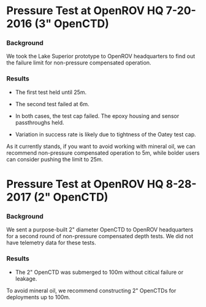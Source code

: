 Pressure Test at OpenROV HQ 7-20-2016 (3" OpenCTD)
===================================

### Background

We took the Lake Superior prototype to OpenROV headquarters to find out the failure limit for non-pressure compensated operation. 

### Results

* The first test held until 25m. 

* The second test failed at 6m. 

* In both cases, the test cap failed. The epoxy housing and sensor passthroughs held. 

* Variation in success rate is likely due to tightness of the Oatey test cap. 

As it currently stands, if you want to avoid working with mineral oil, we can recommend non-pressure compensated operation to 5m, while bolder users can consider pushing the limit to 25m. 

Pressure Test at OpenROV HQ 8-28-2017 (2" OpenCTD)
=====================================

### Background

We sent a purpose-built 2" diameter OpenCTD to OpenROV headquarters for a second round of non-pressure compensated depth tests. We did not have telemetry data for these tests. 

### Results

* The 2" OpenCTD was submerged to 100m without citical failure or leakage.

To avoid mineral oil, we recommend constructing 2" OpenCTDs for deployments up to 100m. 
